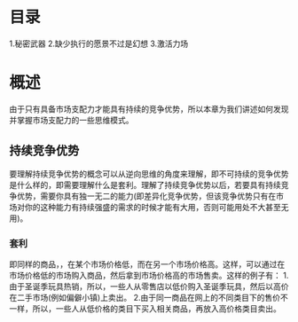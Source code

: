 # 目录
1.秘密武器
2.缺少执行的愿景不过是幻想
3.激活力场

# 概述
由于只有具备市场支配力才能具有持续的竞争优势，所以本章为我们讲述如何发现并掌握市场支配力的一些思维模式。

## 持续竞争优势
要理解持续竞争优势的概念可以从逆向思维的角度来理解，即不可持续的竞争优势是什么样的，即需要理解什么是套利。理解了持续竞争优势以后，若要具有持续竞争优势，需要你具有独一无二的能力(即差异化竞争优势，但该竞争优势只有在市场对你的这种能力有持续强盛的需求的时候才能有大用，否则可能用处不大甚至无用)。

### 套利
即同样的商品，，在某个市场价格低，而在另一个市场价格高。这样，可以通过在市场价格低的市场购入商品，然后拿到市场价格高的市场售卖。这样的例子有：
1.由于圣诞季玩具热销，所以，一些人从零售店以低价购入圣诞季玩具，然后以高价在二手市场(例如偏僻小镇)上卖出。
2.由于同一商品在网上的不同类目下的售价不一样，所以，一些人从低价格的类目下买入相关商品，再放入高价格类目卖出。

